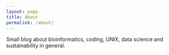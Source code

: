 ```yaml
---
layout: page
title: About
permalink: /about/
---
```



Small blog about bioinformatics, coding, UNIX, data science and sustainability in general.
